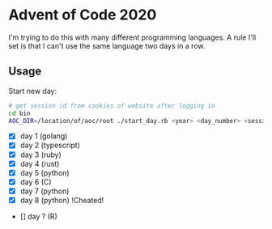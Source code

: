 # Advent of Code 2020

I'm trying to do this with many different programming languages. A rule I'll set is
that I can't use the same language two days in a row.

## Usage

Start new day:
```bash
# get session id from cookies of website after logging in
cd bin
AOC_DIR=/location/of/aoc/root ./start_day.rb <year> <day_number> <session_id>
```

- [x] day 1 (golang)
- [x] day 2 (typescript)
- [x] day 3 (ruby)
- [x] day 4 (rust)
- [x] day 5 (python)
- [x] day 6 (C)
- [x] day 7 (python)
- [x] day 8 (python) !Cheated!
- [] day ? (R)

